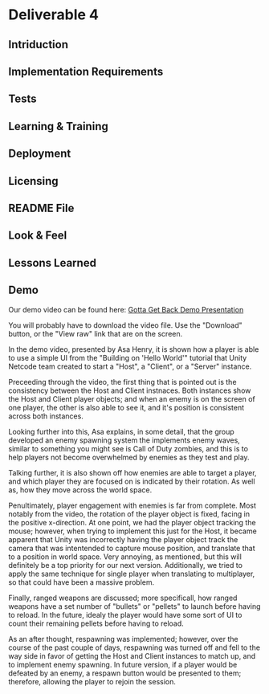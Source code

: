 # Deliverable 4

## Intriduction

## Implementation Requirements

## Tests

## Learning & Training

## Deployment

## Licensing

## README File

## Look & Feel

## Lessons Learned

## Demo

Our demo video can be found here: [Gotta Get Back Demo Presentation](D4_MVP_Video/Gotta_Get_Back_MVP_video_presentation.mp4)

You will probably have to download the video file. Use the "Download" button, or the "View raw" link that are on the screen.

In the demo video, presented by Asa Henry, it is shown how a player is able to use a simple UI from the "Building on 'Hello World'" tutorial that Unity Netcode team created to start a "Host", a "Client", or a "Server" instance.

Preceeding through the video, the first thing that is pointed out is the consistency between the Host and Client instnaces. Both instances show the Host and Client player objects; and when an enemy is on the screen of one player, the other is also able to see it, and it's position is consistent across both instances.

Looking further into this, Asa explains, in some detail, that the group developed an enemy spawning system the implements enemy waves, similar to something you might see is Call of Duty zombies, and this is to help players not become overwhelmed by enemies as they test and play.

Talking further, it is also shown off how enemies are able to target a player, and which player they are focused on is indicated by their rotation. As well as, how they move across the world space.

Penultimately, player engagement with enemies is far from complete. Most notably from the video, the rotation of the player object is fixed, facing in the positive x-direction. At one point, we had the player object tracking the mouse; however, when trying to implement this just for the Host, it became apparent that Unity was incorrectly having the player object track the camera that was intentended to capture mouse position, and translate that to a position in world space. Very annoying, as mentioned, but this will definitely be a top priority for our next version. Additionally, we tried to apply the same technique for single player when translating to multiplayer, so that could have been a massive problem.

Finally, ranged weapons are discussed; more specificall, how ranged weapons have a set number of "bullets" or "pellets" to launch before having to reload. In the future, idealy the player would have some sort of UI to count their remaining pellets before having to reload.

As an after thought, respawning was implemented; however, over the course of the past couple of days, respawning was turned off and fell to the way side in favor of getting the Host and Client instances to match up, and to implement enemy spawning. In future version, if a player would be defeated by an enemy, a respawn button would be presented to them; therefore, allowing the player to rejoin the session.
